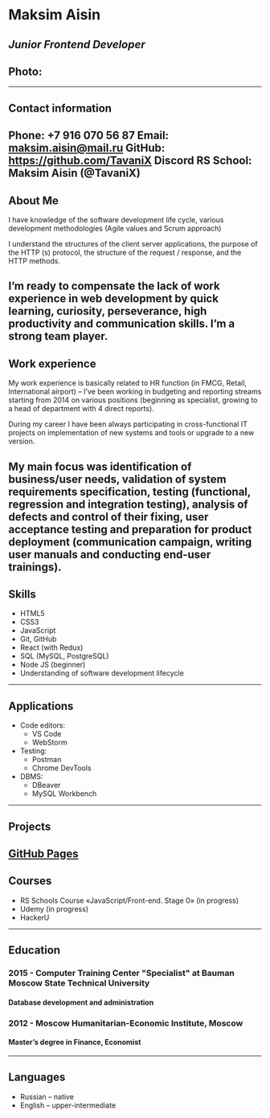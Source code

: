 # Maksim Aisin

_Junior Frontend Developer_
---
## Photo:
---
## Contact information

Phone: +7 916 070 56 87
Email: maksim.aisin@mail.ru
GitHub: https://github.com/TavaniX
Discord RS School: Maksim Aisin (@TavaniX)
---
## About Me
I have knowledge of the software development life cycle, various development methodologies (Agile values and Scrum approach)

I understand the structures of the client server applications, the purpose of the HTTP (s) protocol, the structure of the request / response, and the HTTP methods.

I’m ready to compensate the lack of work experience in web development by quick learning, curiosity, perseverance, high productivity and communication skills. I’m a strong team player.
---
## Work experience
My work experience is basically related to HR function (in FMCG, Retail, International airport) – I’ve been working in budgeting and reporting streams starting from 2014 on various positions (beginning as specialist, growing to a head of department with 4 direct reports). 

During my career I have been always participating in cross-functional IT projects on implementation of new systems and tools or upgrade to a new version.

My main focus was identification of business/user needs, validation of system requirements specification, testing (functional, regression and integration testing), analysis of defects and control of their fixing, user acceptance testing and preparation for product deployment (communication campaign, writing user manuals and conducting end-user trainings).
---
## Skills
- HTML5
- CSS3
- JavaScript
- Git, GitHub
- React (with Redux)
- SQL (MySQL, PostgreSQL)
- Node JS (beginner)
- Understanding of software development lifecycle
---
## Applications
- Code editors: 
  - VS Code 
  - WebStorm
- Testing: 
  - Postman 
  - Chrome DevTools
- DBMS: 
  - DBeaver 
  - MySQL Workbench
---
## Projects

[GitHub Pages](https://github.com/TavaniX/tavanix.github.io)
---
## Courses
- RS Schools Course «JavaScript/Front-end. Stage 0» (in progress)
- Udemy (in progress)
- HackerU
---
## Education
### 2015 - Computer Training Center "Specialist" at Bauman Moscow State Technical University
#### Database development and administration

### 2012 - Moscow Humanitarian-Economic Institute, Moscow
#### Master’s degree in Finance, Economist
---
## Languages
- Russian – native
- English – upper-intermediate
